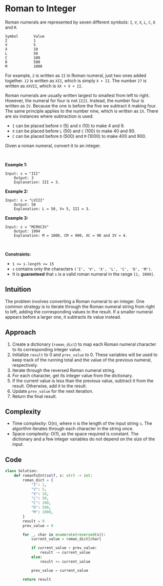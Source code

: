# Roman to Integer


Roman numerals are represented by seven different symbols: `I`, `V`,
`X`, `L`, `C`, `D` and `M`.

    Symbol       Value
    I            1
    V            5
    X            10
    L            50
    C            100
    D            500
    M            1000

For example, `2` is written as `II` in Roman numeral, just two ones
added together. `12` is written as `XII`, which is simply `X + II`. The
number `27` is written as `XXVII`, which is `XX + V + II`.

Roman numerals are usually written largest to smallest from left to
right. However, the numeral for four is not `IIII`. Instead, the number
four is written as `IV`. Because the one is before the five we subtract
it making four. The same principle applies to the number nine, which is
written as `IX`. There are six instances where subtraction is used:

- `I` can be placed before `V` (5) and `X` (10) to make 4 and 9. 
- `X` can be placed before `L` (50) and `C` (100) to make 40 and 90. 
- `C` can be placed before `D` (500) and `M` (1000) to make 400 and 900.

Given a roman numeral, convert it to an integer.

 

**Example 1:**

    Input: s = "III"
        Output: 3
        Explanation: III = 3.
        

**Example 2:**

    Input: s = "LVIII"
        Output: 58
        Explanation: L = 50, V= 5, III = 3.
        

**Example 3:**

    Input: s = "MCMXCIV"
        Output: 1994
        Explanation: M = 1000, CM = 900, XC = 90 and IV = 4.
        

 

**Constraints:**

- `1 <= s.length <= 15`
- `s` contains only the characters
  `('I', 'V', 'X', 'L', 'C', 'D', 'M')`.
- It is **guaranteed** that `s` is a valid roman numeral in the range
  `[1, 3999]`.

## Intuition
The problem involves converting a Roman numeral to an integer. One common strategy is to iterate through the Roman numeral string from right to left, adding the corresponding values to the result. If a smaller numeral appears before a larger one, it subtracts its value instead.

## Approach
1. Create a dictionary (`roman_dict`) to map each Roman numeral character to its corresponding integer value.
2. Initialize `result` to 0 and `prev_value` to 0. These variables will be used to keep track of the running total and the value of the previous numeral, respectively.
3. Iterate through the reversed Roman numeral string.
4. For each character, get its integer value from the dictionary.
5. If the current value is less than the previous value, subtract it from the result. Otherwise, add it to the result.
6. Update `prev_value` for the next iteration.
7. Return the final result.

## Complexity
- Time complexity: O(n), where n is the length of the input string `s`. The algorithm iterates through each character in the string once.
- Space complexity: O(1), as the space required is constant. The dictionary and a few integer variables do not depend on the size of the input.

## Code
```python
class Solution:
    def romanToInt(self, s: str) -> int:
        roman_dict = {
            "I": 1,
            "V": 5,
            "X": 10,
            "L": 50,
            "C": 100,
            "D": 500,
            "M": 1000,
        }
        result = 0
        prev_value = 0

        for _, char in enumerate(reversed(s)):
            current_value = roman_dict[char]

            if current_value < prev_value:
                result -= current_value
            else:
                result += current_value

            prev_value = current_value

        return result
```